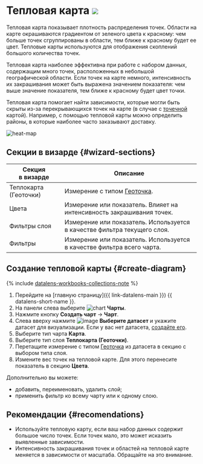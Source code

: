 # Тепловая карта ![](../../_assets/datalens/heatmap.svg)

Тепловая карта показывает плотность распределения точек. Области на карте окрашиваются градиентом от зеленого цвета к красному: чем больше точек сгруппированы в области, тем ближе к красному будет ее цвет. Тепловые карты используются для отображения скоплений большого количества точек.

Тепловая карта наиболее эффективна при работе с набором данных, содержащим много точек, расположенных в небольшой географической области. Если точек на карте немного, интенсивность их закрашивания может быть выражена значением показателя: чем выше значение показателя, тем ближе к красному будет цвет точки. 

Тепловая карта помогает найти зависимости, которые могли быть скрыты из-за перекрывающихся точек на карте (в случае с [точечной](point-map-chart.md) картой). Например, с помощью тепловой карты можно определить районы, в которые наиболее часто заказывают доставку.

![heat-map](../../_assets/datalens/visualization-ref/heatmap/heatmap.png)

## Секции в визарде {#wizard-sections}

Секция<br/> в визарде| Описание
----- | ----
Теплокарта (Геоточки) | Измерение с типом [Геоточка](../dataset/data-types#geopoint).
Цвета  | Измерение или показатель. Влияет на интенсивность закрашивания точек.
Фильтры слоя | Измерение или показатель. Используется в качестве фильтра текущего слоя.
Фильтры | Измерение или показатель. Используется в качестве фильтра всего чарта.

## Создание тепловой карты {#create-diagram}


{% include [datalens-workbooks-collections-note](../../_includes/datalens/operations/datalens-workbooks-collections-note-step4.md) %}


1. Перейдите на [главную страницу]({{ link-datalens-main }}) {{ datalens-short-name }}.
1. На панели слева выберите ![chart](../../_assets/console-icons/chart-column.svg) **Чарты**.
1. Нажмите кнопку **Создать чарт** → **Чарт**.
1. Слева вверху нажмите ![image](../../_assets/console-icons/circles-intersection.svg) **Выберите датасет** и укажите датасет для визуализации. Если у вас нет датасета, [создайте его](../dataset/create-dataset.md#create).
1. Выберите тип чарта **Карта**.
1. Выберите тип слоя **Теплокарта (Геоточки)**.
1. Перетащите измерение с типом [Геоточка](../dataset/data-types.md#geopoint) из датасета в секцию с выбором типа слоя. 
1. Измените вес точек на тепловой карте. Для этого перенесите показатель в секцию **Цвета**.

Дополнительно вы можете:

* добавить, переименовать, удалить слой;
* применить фильтр ко всему чарту или к одному слою.

## Рекомендации {#recomendations}

* Используйте тепловую карту, если ваш набор данных содержит большое число точек. Если точек мало, это может исказить выявленные зависимости.
* Интенсивность закрашивания точек и областей на тепловой карте меняется в зависимости от масштаба. Обращайте на это внимание.
